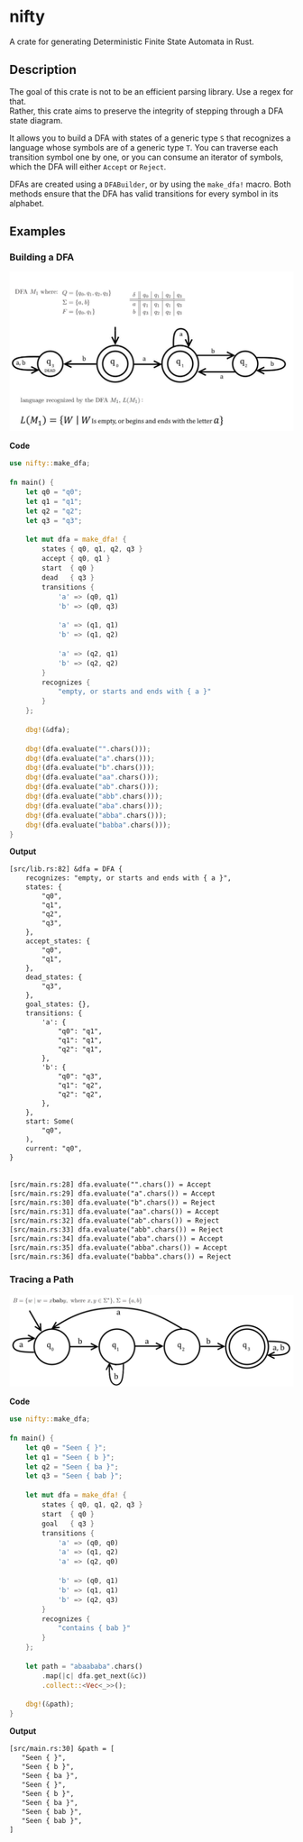 # nifty
A crate for generating Deterministic Finite State Automata in Rust.  

## Description

The goal of this crate is not to be an efficient parsing library. Use a regex for that.  
Rather, this crate aims to preserve the integrity of stepping through a DFA state diagram.   

It allows you to build a DFA with states of a generic type `S` that recognizes a language
whose symbols are of a generic type `T`. You can traverse each transition symbol one by one, or you can 
consume an iterator of symbols, which the DFA will either `Accept` or `Reject`.

DFAs are created using a `DFABuilder`, or by using the `make_dfa!` macro.
Both methods ensure that the DFA has valid transitions for every symbol in its alphabet.

## Examples

### Building a DFA

![example](images/example.png)

**Code**
```rust
use nifty::make_dfa;

fn main() {
    let q0 = "q0";
    let q1 = "q1";
    let q2 = "q2";
    let q3 = "q3";

    let mut dfa = make_dfa! {
        states { q0, q1, q2, q3 }
        accept { q0, q1 }
        start  { q0 }
        dead   { q3 }
        transitions {
            'a' => (q0, q1)
            'b' => (q0, q3)

            'a' => (q1, q1)
            'b' => (q1, q2)

            'a' => (q2, q1)
            'b' => (q2, q2)
        }
        recognizes { 
            "empty, or starts and ends with { a }"
        }
    };

    dbg!(&dfa);

    dbg!(dfa.evaluate("".chars()));
    dbg!(dfa.evaluate("a".chars()));
    dbg!(dfa.evaluate("b".chars()));
    dbg!(dfa.evaluate("aa".chars()));
    dbg!(dfa.evaluate("ab".chars()));
    dbg!(dfa.evaluate("abb".chars()));
    dbg!(dfa.evaluate("aba".chars()));
    dbg!(dfa.evaluate("abba".chars()));
    dbg!(dfa.evaluate("babba".chars()));
}
```

**Output**
```
[src/lib.rs:82] &dfa = DFA {
    recognizes: "empty, or starts and ends with { a }",
    states: {
        "q0",
        "q1",
        "q2",
        "q3",
    },
    accept_states: {
        "q0",
        "q1",
    },
    dead_states: {
        "q3",
    },
    goal_states: {},
    transitions: {
        'a': {
            "q0": "q1",
            "q1": "q1",
            "q2": "q1",
        },
        'b': {
            "q0": "q3",
            "q1": "q2",
            "q2": "q2",
        },
    },
    start: Some(
        "q0",
    ),
    current: "q0",
}


[src/main.rs:28] dfa.evaluate("".chars()) = Accept
[src/main.rs:29] dfa.evaluate("a".chars()) = Accept
[src/main.rs:30] dfa.evaluate("b".chars()) = Reject
[src/main.rs:31] dfa.evaluate("aa".chars()) = Accept
[src/main.rs:32] dfa.evaluate("ab".chars()) = Reject
[src/main.rs:33] dfa.evaluate("abb".chars()) = Reject
[src/main.rs:34] dfa.evaluate("aba".chars()) = Accept
[src/main.rs:35] dfa.evaluate("abba".chars()) = Accept
[src/main.rs:36] dfa.evaluate("babba".chars()) = Reject
```

### Tracing a Path

![example](images/example2.png)

**Code**
```rust
use nifty::make_dfa;

fn main() {
    let q0 = "Seen { }";
    let q1 = "Seen { b }";
    let q2 = "Seen { ba }";
    let q3 = "Seen { bab }";

    let mut dfa = make_dfa! {
        states { q0, q1, q2, q3 }
        start  { q0 }
        goal   { q3 }
        transitions {
            'a' => (q0, q0)
            'a' => (q1, q2)
            'a' => (q2, q0)

            'b' => (q0, q1)
            'b' => (q1, q1)
            'b' => (q2, q3)
        }
        recognizes {
            "contains { bab }"
        }
    };

    let path = "abaababa".chars()
        .map(|c| dfa.get_next(&c))
        .collect::<Vec<_>>();

    dbg!(&path);
}
```

**Output**
```text
[src/main.rs:30] &path = [
   "Seen { }",
   "Seen { b }",
   "Seen { ba }",
   "Seen { }",
   "Seen { b }",
   "Seen { ba }",
   "Seen { bab }",
   "Seen { bab }",
]
```
